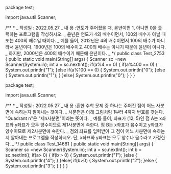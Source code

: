 package test;

import java.util.Scanner;

/\*\* \*
_ 작성일 : 2022.05.27
_ 내 용 :연도가 주어졌을 때, 윤년이면 1, 아니면 0을 출력하는 프로그램을 작성하시오.
_ 윤년은 연도가 4의 배수이면서, 100의 배수가 아닐 때 또는 400의 배수일 때이다.
_ 예를 들어, 2012년은 4의 배수이면서 100의 배수가 아니라서 윤년이다. 1900년은 100의 배수이고 400의 배수는 아니기 때문에 윤년이 아니다.
_ 하지만, 2000년은 400의 배수이기 때문에 윤년이다.
_
\*/
public class Test_2753 {
public static void main(String[] args) {
Scanner sc =new Scanner(System.in);
int a = sc.nextInt();
if(a%4 == 0) {
if(a%400 == 0) {
System.out.println("1");
}else if(a%100 == 0) {
System.out.println("0");
}else {
System.out.println("1");
}
}else{
System.out.println("0");
}
}
}

package test;

import java.util.Scanner;

/\*\* \*
_ 작성일 : 2022.05.27
_ 내 용 :흔한 수학 문제 중 하나는 주어진 점이 어느 사분면에 속하는지 알아내는 것이다.
_ 사분면은 아래 그림처럼 1부터 4까지 번호를 갖는다. "Quadrant n"은 "제n사분면"이라는 뜻이다.
_ 예를 들어, 좌표가 (12, 5)인 점 A는 x좌표와 y좌표가 모두 양수이므로 제1사분면에 속한다. 점 B는 x좌표가 음수이고 y좌표가 양수이므로 제2사분면에 속한다.
_ 점의 좌표를 입력받아 그 점이 어느 사분면에 속하는지 알아내는 프로그램을 작성하시오. 단, x좌표와 y좌표는 모두 양수나 음수라고 가정한다.
_
\*/
public class Test_14681 {
public static void main(String[] args) {
Scanner sc =new Scanner(System.in);
int a = sc.nextInt();
int b = sc.nextInt();
if(a> 0) {
if(b > 0) {
System.out.println("1");
}else {
System.out.println("4");
}
}else{
if(b>0) {
System.out.println("2");
}else {
System.out.println("3");
}
}
}
}
